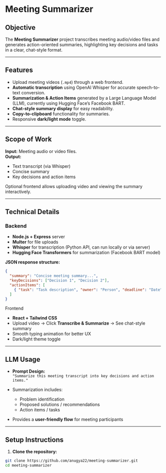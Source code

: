 # Meeting Summarizer

## Objective

The **Meeting Summarizer** project transcribes meeting audio/video files and generates action-oriented summaries, highlighting key decisions and tasks in a clear, chat-style format.

---

## Features

- Upload meeting videos (`.mp4`) through a web frontend.
- **Automatic transcription** using OpenAI Whisper for accurate speech-to-text conversion.
- **Summarization & Action Items** generated by a Large Language Model (LLM), currently using Hugging Face’s Facebook BART.
- **Chat-style summary display** for easy readability.
- **Copy-to-clipboard** functionality for summaries.
- Responsive **dark/light mode** toggle.

---

## Scope of Work

**Input:** Meeting audio or video files.  
**Output:**
- Text transcript (via Whisper)
- Concise summary
- Key decisions and action items

Optional frontend allows uploading video and viewing the summary interactively.

---

## Technical Details

### Backend
- **Node.js + Express** server
- **Multer** for file uploads
- **Whisper** for transcription (Python API, can run locally or via server)
- **Hugging Face Transformers** for summarization (Facebook BART model)

**JSON response structure:**
```json
{
  "summary": "Concise meeting summary...",
  "keyDecisions": ["Decision 1", "Decision 2"],
  "actionItems": [
    { "task": "Task description", "owner": "Person", "deadline": "Date" }
  ]
}

```
 Frontend

- **React + Tailwind CSS**
- Upload video → Click **Transcribe & Summarize** → See chat-style summary
- Smooth typing animation for better UX
- Dark/light theme toggle

---

## LLM Usage

- **Prompt Design:**  
  `"Summarize this meeting transcript into key decisions and action items."`

- Summarization includes:
  - Problem identification
  - Proposed solutions / recommendations
  - Action items / tasks

- Provides a **user-friendly flow** for meeting participants

---

## Setup Instructions

1. **Clone the repository:**
```bash
git clone https://github.com/anugya22/meeting-summarizer.git
cd meeting-summarizer
